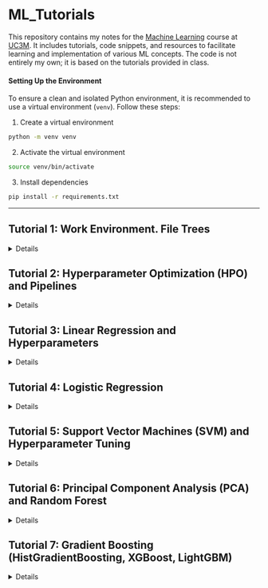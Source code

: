# ML_Tutorials

This repository contains my notes for the [Machine Learning](https://aplicaciones.uc3m.es/cpa/generaFicha?est=218&anio=2024&plan=489&asig=15757&idioma=2) course at [UC3M](https://www.uc3m.es/home). It includes tutorials, code snippets, and resources to facilitate learning and implementation of various ML concepts. The code is not entirely my own; it is based on the tutorials provided in class.

#### Setting Up the Environment
To ensure a clean and isolated Python environment, it is recommended to use a virtual environment (`venv`). Follow these steps:
1. Create a virtual environment
```bash
python -m venv venv
```
2. Activate the virtual environment
```bash
source venv/bin/activate
```
3. Install dependencies
```bash
pip install -r requirements.txt
```

---

## Tutorial 1: Work Environment. File Trees
<details>

    - Introduction to file trees and project organization
    - Understanding directory structures
    - Best practices for organizing machine learning projects
</details>

## Tutorial 2: Hyperparameter Optimization (HPO) and Pipelines
<details>

    - Introduction to Hyperparameter Optimization (HPO)
    - Building ML pipelines
    - Automating model tuning with pipelines
</details>

## Tutorial 3: Linear Regression and Hyperparameters
<details>

    - Fundamentals of linear regression
    - Tuning hyperparameters for regression models
    - Best practices for training and evaluation
</details>

## Tutorial 4: Logistic Regression
<details>

    - Introduction to logistic regression
    - Model training and evaluation
    - Handling imbalanced data in classification tasks
</details>

## Tutorial 5: Support Vector Machines (SVM) and Hyperparameter Tuning
<details>

    - Introduction to Support Vector Machines (SVM) as classifiers and regressors
    - Linear SVM: Theory, implementation, and decision boundaries
    - Kernel SVM: Understanding radial basis function (RBF) and its impact
    - Hyperparameter tuning with GridSearchCV and RandomizedSearchCV
    - Optimization techniques: Bayesian Optimization with Optuna
    - Practical applications and visualization of decision boundaries
</details>


## Tutorial 6: Principal Component Analysis (PCA) and Random Forest
<details>

    - Introduction to Principal Component Analysis (PCA)
    - Feature reduction and visualization
    - Random Forest: Theory and implementation
    - Hyperparameter tuning in Random Forest models
</details>

## Tutorial 7: Gradient Boosting (HistGradientBoosting, XGBoost, LightGBM)
<details>

    - Introduction to Gradient Boosting Trees and their core concepts
    - Implementation using `HistGradientBoostingClassifier` from sklearn
    - Handling categorical features and missing values
    - Model evaluation and hyperparameter tuning with RandomizedSearchCV
    - Feature importance via permutation method
    - Using XGBoost: setup, training, and evaluation
    - Using LightGBM: performance comparison and hyperparameter tuning
</details>
